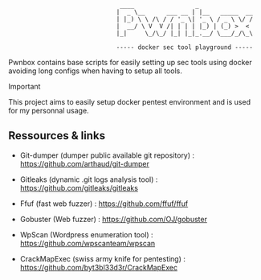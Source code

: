 ```
                               ____                 _               
                              |  _ \__      ___ __ | |__   _____  __
                              | |_) \ \ /\ / / '_ \| '_ \ / _ \ \/ /
                              |  __/ \ V  V /| | | | |_) | (_) >  < 
                              |_|     \_/\_/ |_| |_|_.__/ \___/_/\_\

                              ----- docker sec tool playground -----

```

Pwnbox contains base scripts for easily setting up sec tools using docker avoiding long configs when having to setup all tools.

>[!Important]
>This project aims to easily setup docker pentest environment and is used for my personnal usage.

## Ressources & links 

- Git-dumper (dumper public available git repository) : https://github.com/arthaud/git-dumper
- Gitleaks (dynamic .git logs analysis tool) : https://github.com/gitleaks/gitleaks

- Ffuf (fast web fuzzer) : https://github.com/ffuf/ffuf
- Gobuster (Web fuzzer) : https://github.com/OJ/gobuster
- WpScan (Wordpress enumeration tool) : https://github.com/wpscanteam/wpscan
- CrackMapExec (swiss army knife for pentesting) : https://github.com/byt3bl33d3r/CrackMapExec